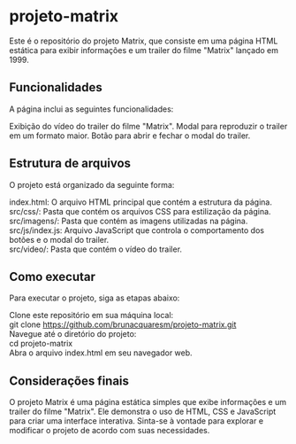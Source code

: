 # projeto-matrix
Este é o repositório do projeto Matrix, que consiste em uma página HTML estática para exibir informações e um trailer do filme "Matrix" lançado em 1999.

## Funcionalidades
A página inclui as seguintes funcionalidades:

Exibição do vídeo do trailer do filme "Matrix".
Modal para reproduzir o trailer em um formato maior.
Botão para abrir e fechar o modal do trailer.

## Estrutura de arquivos
O projeto está organizado da seguinte forma:

index.html: O arquivo HTML principal que contém a estrutura da página.  
src/css/: Pasta que contém os arquivos CSS para estilização da página.  
src/imagens/: Pasta que contém as imagens utilizadas na página.  
src/js/index.js: Arquivo JavaScript que controla o comportamento dos botões e o modal do trailer.  
src/video/: Pasta que contém o vídeo do trailer.

## Como executar
Para executar o projeto, siga as etapas abaixo:

Clone este repositório em sua máquina local:  
git clone https://github.com/brunacquaresm/projeto-matrix.git  
Navegue até o diretório do projeto:  
cd projeto-matrix  
Abra o arquivo index.html em seu navegador web.  
## Considerações finais
O projeto Matrix é uma página estática simples que exibe informações e um trailer do filme "Matrix". Ele demonstra o uso de HTML, CSS e JavaScript para criar uma interface interativa. Sinta-se à vontade para explorar e modificar o projeto de acordo com suas necessidades.
